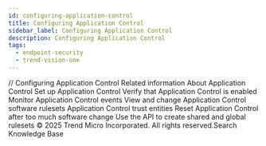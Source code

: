 ```yaml
---
id: configuring-application-control
title: Configuring Application Control
sidebar_label: Configuring Application Control
description: Configuring Application Control
tags:
  - endpoint-security
  - trend-vision-one
---
```


/*<![CDATA[*/ $('#title').html($('meta[name=map-description]').attr('content')); /*]]>*/ Configuring Application Control Related information About Application Control Set up Application Control Verify that Application Control is enabled Monitor Application Control events View and change Application Control software rulesets Application Control trust entities Reset Application Control after too much software change Use the API to create shared and global rulesets © 2025 Trend Micro Incorporated. All rights reserved.Search Knowledge Base